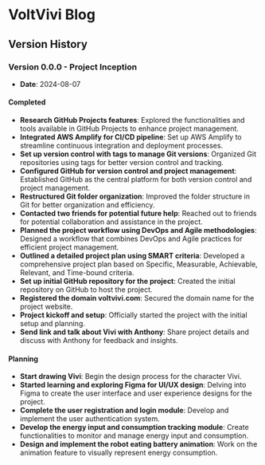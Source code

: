 # VoltVivi Blog

## Version History

### Version 0.0.0 - Project Inception

- **Date**: 2024-08-07

#### Completed
- **Research GitHub Projects features**: Explored the functionalities and tools available in GitHub Projects to enhance project management.
- **Integrated AWS Amplify for CI/CD pipeline**: Set up AWS Amplify to streamline continuous integration and deployment processes.
- **Set up version control with tags to manage Git versions**: Organized Git repositories using tags for better version control and tracking.
- **Configured GitHub for version control and project management**: Established GitHub as the central platform for both version control and project management.
- **Restructured Git folder organization**: Improved the folder structure in Git for better organization and efficiency.
- **Contacted two friends for potential future help**: Reached out to friends for potential collaboration and assistance in the project.
- **Planned the project workflow using DevOps and Agile methodologies**: Designed a workflow that combines DevOps and Agile practices for efficient project management.
- **Outlined a detailed project plan using SMART criteria**: Developed a comprehensive project plan based on Specific, Measurable, Achievable, Relevant, and Time-bound criteria.
- **Set up initial GitHub repository for the project**: Created the initial repository on GitHub to host the project.
- **Registered the domain voltvivi.com**: Secured the domain name for the project website.
- **Project kickoff and setup**: Officially started the project with the initial setup and planning.
- **Send link and talk about Vivi with Anthony**: Share project details and discuss with Anthony for feedback and insights.

#### Planning
- **Start drawing Vivi**: Begin the design process for the character Vivi.
- **Started learning and exploring Figma for UI/UX design**: Delving into Figma to create the user interface and user experience designs for the project.
- **Complete the user registration and login module**: Develop and implement the user authentication system.
- **Develop the energy input and consumption tracking module**: Create functionalities to monitor and manage energy input and consumption.
- **Design and implement the robot eating battery animation**: Work on the animation feature to visually represent energy consumption.
